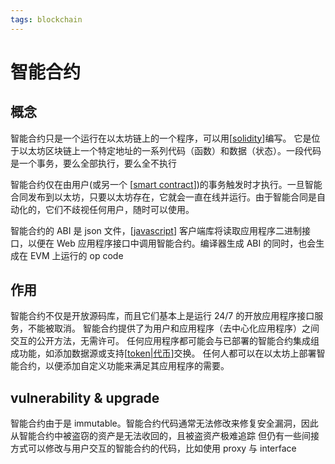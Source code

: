 ```yaml
---
tags: blockchain
---
```

# 智能合约

## 概念

智能合约只是一个运行在以太坊链上的一个程序，可以用[[solidity]]编写。 它是位于以太坊区块链上一个特定地址的一系列代码（函数）和数据（状态）。一段代码是一个事务，要么全部执行，要么全不执行

智能合约仅在由用户(或另一个 [[smart contract]])的事务触发时才执行。一旦智能合同发布到以太坊，只要以太坊存在，它就会一直在线并运行。由于智能合同是自动化的，它们不歧视任何用户，随时可以使用。

智能合约的 ABI 是 json 文件，[[javascript]] 客户端库将读取应用程序二进制接口，以便在 Web 应用程序接口中调用智能合约。编译器生成 ABI 的同时，也会生成在 EVM 上运行的 op code

## 作用

智能合约不仅是开放源码库，而且它们基本上是运行 24/7 的开放应用程序接口服务，不能被取消。
智能合约提供了为用户和应用程序（去中心化应用程序）之间交互的公开方法，无需许可。
任何应用程序都可能会与已部署的智能合约集成组成功能，如添加数据源或支持[[token|代币]]交换。
任何人都可以在以太坊上部署智能合约，以便添加自定义功能来满足其应用程序的需要。

## vulnerability & upgrade

智能合约由于是 immutable。智能合约代码通常无法修改来修复安全漏洞，因此从智能合约中被盗窃的资产是无法收回的，且被盗资产极难追踪
但仍有一些间接方式可以修改与用户交互的智能合约的代码，比如使用 proxy 与 interface

[//begin]: # "Autogenerated link references for markdown compatibility"
[solidity]: solidity.md "solidity"
[smart contract]: <smart contract.md> "智能合约"
[javascript]: ../../javascript/javascript.md "javascript"
[token|代币]: token.md "token"
[//end]: # "Autogenerated link references"
